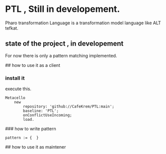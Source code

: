 # PTL , Still in developement.
 Pharo transformation Language is a transformation model language like ALT tefkat.

## state of the project , in developement

For now there is only a pattern matching implemented.

## how to use it as a client 

### install it

execute this.
```smalltalk
Metacello
	new
		repository: 'github://CafeKrem/PTL:main';
		baseline: 'PTL';
		onConflictUseIncoming;
		load.
```

### how to write pattern

```smalltalk 
pattern := {  } 
```

## how to use it as maintener




